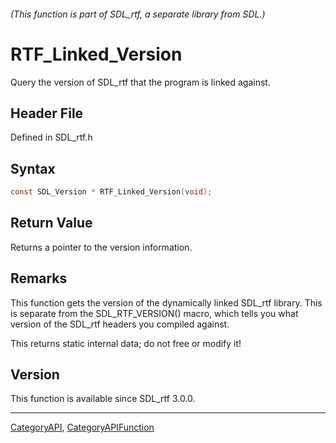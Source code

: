 ###### (This function is part of SDL_rtf, a separate library from SDL.)
# RTF_Linked_Version

Query the version of SDL_rtf that the program is linked against.

## Header File

Defined in SDL_rtf.h

## Syntax

```c
const SDL_Version * RTF_Linked_Version(void);

```

## Return Value

Returns a pointer to the version information.

## Remarks

This function gets the version of the dynamically linked SDL_rtf library.
This is separate from the SDL_RTF_VERSION() macro, which tells you what
version of the SDL_rtf headers you compiled against.

This returns static internal data; do not free or modify it!

## Version

This function is available since SDL_rtf 3.0.0.

----
[CategoryAPI](CategoryAPI), [CategoryAPIFunction](CategoryAPIFunction)

